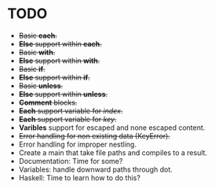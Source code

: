 # TODO

* ~~Basic **each**.~~
* ~~**Else** support within **each**.~~
* ~~Basic **with**.~~
* ~~**Else** support within **with**.~~
* ~~Basic **if**.~~
* ~~**Else** support within **if**.~~
* ~~Basic **unless**.~~
* ~~**Else** support within **unless**.~~
* ~~**Comment** blocks.~~
* ~~**Each** support variable for *index*.~~
* ~~**Each** support variable for *key*.~~
* **Varibles** support for escaped and none escaped content.
* ~~Error handling for non existing data (KeyError).~~
* Error handling for improper nestling.
* Create a main that take file paths and compiles to a result.
* Documentation: Time for some?
* Variables: handle downward paths through dot.
* Haskell: Time to learn how to do this?
